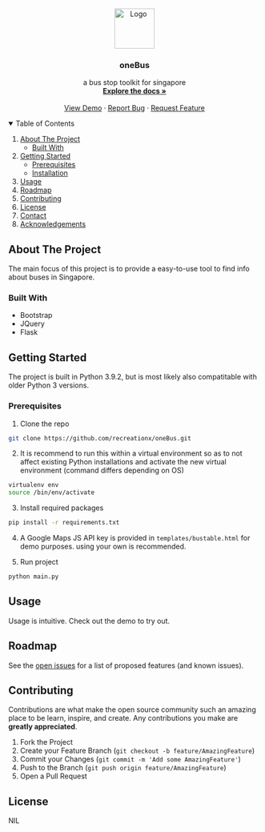 <br />
<p align="center">
  <a href="https://github.com/recreationx/oneBus">
    <img src="static/images/favicon.ico" alt="Logo" width="80" height="80">
  </a>

  <h3 align="center">oneBus</h3>

  <p align="center">
    a bus stop toolkit for singapore
    <br />
    <a href="https://github.com/recreationx/oneBus/tree/main/docs"><strong>Explore the docs »</strong></a>
    <br />
    <br />
    <a href="https://one-bus.herokuapp.com/">View Demo</a>
    ·
    <a href="https://github.com/recreationx/oneBus/issues">Report Bug</a>
    ·
    <a href="https://github.com/recreationx/oneBus/issues">Request Feature</a>
  </p>
</p>

<!-- TABLE OF CONTENTS -->
<details open="open">
  <summary>Table of Contents</summary>
  <ol>
    <li>
      <a href="#about-the-project">About The Project</a>
      <ul>
        <li><a href="#built-with">Built With</a></li>
      </ul>
    </li>
    <li>
      <a href="#getting-started">Getting Started</a>
      <ul>
        <li><a href="#prerequisites">Prerequisites</a></li>
        <li><a href="#installation">Installation</a></li>
      </ul>
    </li>
    <li><a href="#usage">Usage</a></li>
    <li><a href="#roadmap">Roadmap</a></li>
    <li><a href="#contributing">Contributing</a></li>
    <li><a href="#license">License</a></li>
    <li><a href="#contact">Contact</a></li>
    <li><a href="#acknowledgements">Acknowledgements</a></li>
  </ol>
</details>


<!-- ABOUT THE PROJECT -->
## About The Project
The main focus of this project is to provide a easy-to-use tool to find info about buses in Singapore.

### Built With
* Bootstrap
* JQuery
* Flask

## Getting Started
The project is built in Python 3.9.2, but is most likely also compatitable with older Python 3 versions. 

### Prerequisites

1. Clone the repo
  ```sh
  git clone https://github.com/recreationx/oneBus.git
  ```

2. It is recommend to run this within a virtual environment so as to not affect existing Python installations and activate the new      virtual environment (command differs depending on OS)
  ```sh
  virtualenv env
  source /bin/env/activate
  ```

3. Install required packages
  ```sh
  pip install -r requirements.txt
  ```

4. A Google Maps JS API key is provided in `templates/bustable.html` for demo purposes. using your own is recommended.

5. Run project
  ```sh
  python main.py
  ```

## Usage

Usage is intuitive. Check out the demo to try out. 

## Roadmap

See the [open issues](https://github.com/recreationx/oneBus/issues) for a list of proposed features (and known issues).

## Contributing

Contributions are what make the open source community such an amazing place to be learn, inspire, and create. Any contributions you make are **greatly appreciated**.

1. Fork the Project
2. Create your Feature Branch (`git checkout -b feature/AmazingFeature`)
3. Commit your Changes (`git commit -m 'Add some AmazingFeature'`)
4. Push to the Branch (`git push origin feature/AmazingFeature`)
5. Open a Pull Request

## License

NIL

